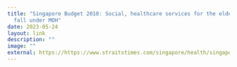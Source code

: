 ```yaml
---
title: "Singapore Budget 2018: Social, healthcare services for the elderly to
  fall under MOH"
date: 2023-05-24
layout: link
description: ""
image: ""
external: https://https://www.straitstimes.com/singapore/health/singapore-budget-2018-social-healthcare-services-for-the-elderly-to-fall-under-moh
---
```

